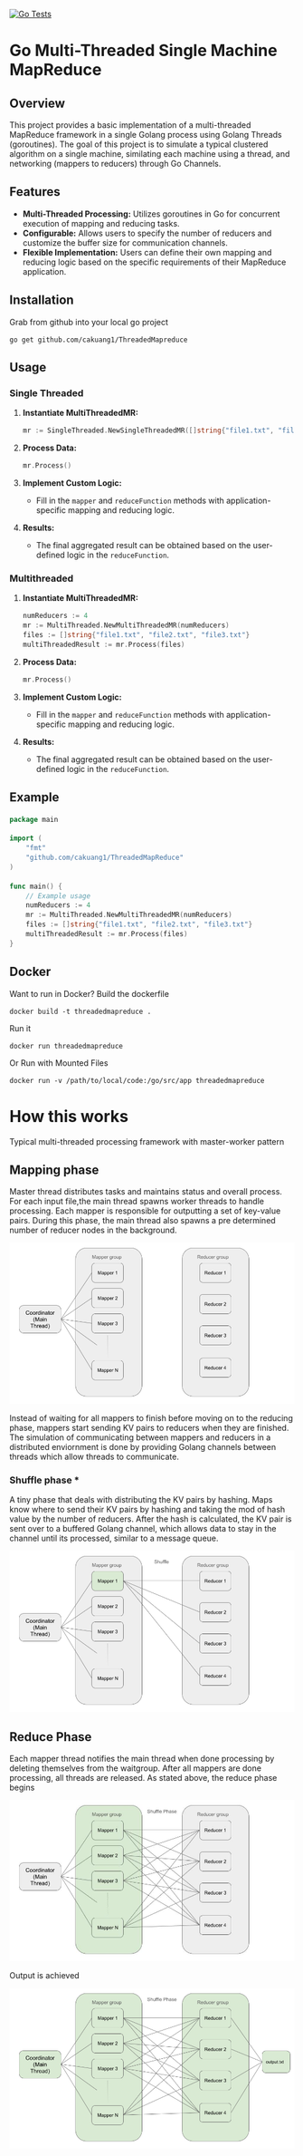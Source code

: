 
[![Go Tests](https://github.com/cakuang1/ThreadedMapreduce/actions/workflows/tests.yml/badge.svg)](https://github.com/cakuang1/ThreadedMapreduce/actions/workflows/tests.yml)
# Go Multi-Threaded Single Machine MapReduce


## Overview
This project provides a basic implementation of a multi-threaded MapReduce framework in a single Golang process using Golang Threads (goroutines). The goal of this project is to simulate a typical clustered algorithm on a single machine, similating each machine using a thread, and networking (mappers to reducers) through Go Channels. 


## Features
- **Multi-Threaded Processing:** Utilizes goroutines in Go for concurrent execution of mapping and reducing tasks.
- **Configurable:** Allows users to specify the number of reducers and customize the buffer size for communication channels.
- **Flexible Implementation:** Users can define their own mapping and reducing logic based on the specific requirements of their MapReduce application.


## Installation 
Grab from github into your local go project

``` 
go get github.com/cakuang1/ThreadedMapreduce
```

## Usage

### Single Threaded
1. **Instantiate MultiThreadedMR:**
    ```go
    mr := SingleThreaded.NewSingleThreadedMR([]string{"file1.txt", "file2.txt", "file3.txt"})
    ```

2. **Process Data:**
    ```go
    mr.Process()
    ```

3. **Implement Custom Logic:**
   - Fill in the `mapper` and `reduceFunction` methods with application-specific mapping and reducing logic.

4. **Results:**
   - The final aggregated result can be obtained based on the user-defined logic in the `reduceFunction`.




### Multithreaded
1. **Instantiate MultiThreadedMR:**
    ```go
    numReducers := 4
	mr := MultiThreaded.NewMultiThreadedMR(numReducers)
	files := []string{"file1.txt", "file2.txt", "file3.txt"}
	multiThreadedResult := mr.Process(files)
    ```

2. **Process Data:**
    ```go
    mr.Process()
    ```

3. **Implement Custom Logic:**
   - Fill in the `mapper` and `reduceFunction` methods with application-specific mapping and reducing logic.

4. **Results:**
   - The final aggregated result can be obtained based on the user-defined logic in the `reduceFunction`.


## Example
```go
package main

import (
	"fmt"
	"github.com/cakuang1/ThreadedMapReduce"
)

func main() {
	// Example usage
    numReducers := 4
	mr := MultiThreaded.NewMultiThreadedMR(numReducers)
	files := []string{"file1.txt", "file2.txt", "file3.txt"}
	multiThreadedResult := mr.Process(files)
}
```


## Docker
Want to run in Docker? Build the dockerfile

```
docker build -t threadedmapreduce .
```

Run it 

```
docker run threadedmapreduce
```

Or Run with Mounted Files
```
docker run -v /path/to/local/code:/go/src/app threadedmapreduce
```


# How this works
Typical multi-threaded processing framework with master-worker pattern 

## Mapping phase

 Master thread distributes tasks and maintains status and overall process. For each input file,the main thread spawns worker threads to handle processing. Each mapper is responsible for outputting a set of key-value pairs.
 During this phase, the main thread also spawns a pre determined number of reducer nodes in the background.

![Alt text](images/1.png)

Instead of waiting for all mappers to finish before moving on to the reducing phase, mappers start sending KV pairs to reducers when they are finished. The simulation of communicating between mappers and reducers in a distributed enviornment is done by providing Golang channels between threads which allow threads to communicate. 

### Shuffle phase *

A tiny phase that deals with distributing the KV pairs by hashing. Maps know where to send their KV pairs by hashing and taking the mod of hash value by the number of reducers. After the hash is calculated, the KV pair is sent over to a buffered Golang channel, which allows data to stay in the channel until its processed, similar to a message queue.



![Alt text](images/2.png)

 ## Reduce Phase 
Each mapper thread notifies the main thread when done processing by deleting themselves from the waitgroup. After all mappers are done processing, all threads are released. As stated above, the reduce phase begins  

![Alt text](images/3.png)

Output is achieved 

![Alt text](images/4.png)



